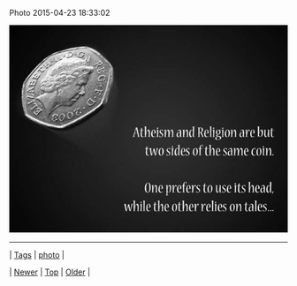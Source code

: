 <!--
title: Photo 2015-04-23 18
date: 2020-06-28T15:27:00.075Z
tags: photo
-->


Photo 2015-04-23 18:33:02

![](117185450104-0.jpg)

<!--BOTTOM-POST-NAVIGATION-->
---

| [Tags](tags.md) | [photo](tag-photo.md) |

| [Newer](117185395207.md) | [Top](index.md) | [Older](117327986154.md) |